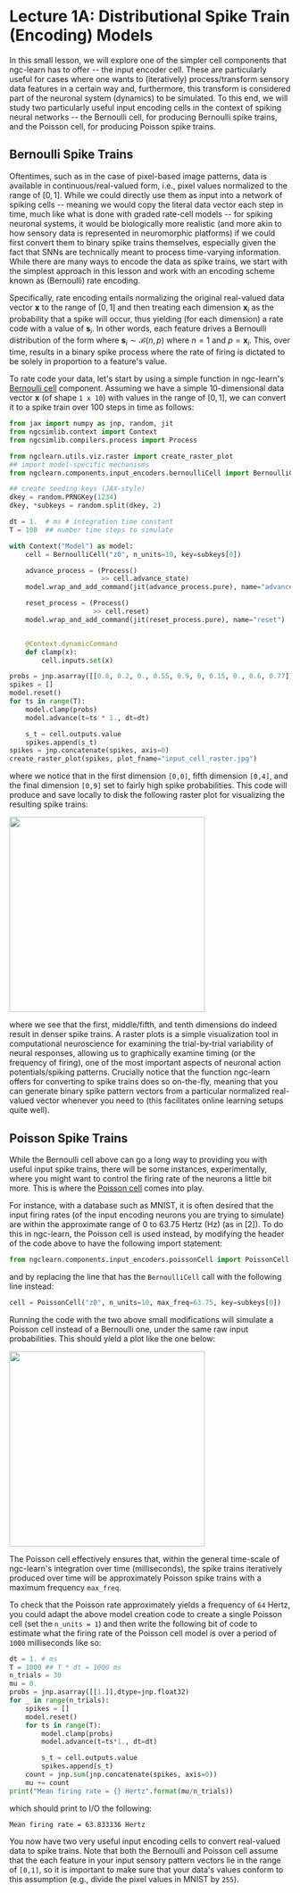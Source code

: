# Lecture 1A: Distributional Spike Train (Encoding) Models

In this small lesson, we will explore one of the simpler cell components
that ngc-learn has to offer -- the input encoder cell. These are particularly
useful for cases where one wants to (iteratively) process/transform sensory data
features in a certain way and, furthermore, this transform is considered part
of the neuronal system (dynamics) to be simulated. To this end, we will
study two particularly useful input encoding cells in the context of
spiking neural networks -- the Bernoulli cell, for producing Bernoulli
spike trains, and the Poisson cell, for producing Poisson spike trains.

## Bernoulli Spike Trains

Oftentimes, such as in the case of pixel-based image patterns, data is
available in continuous/real-valued form, i.e., pixel values normalized to the range of
$[0,1]$. While we could directly use them as input into a network of spiking cells --
meaning we would copy the literal data vector each step in time, much like what is done
with graded rate-cell models -- for spiking neuronal systems, it would be
biologically more realistic (and more akin to how sensory data is represented
in neuromorphic platforms) if we could first convert them to binary spike trains
themselves, especially given the fact that SNNs are technically meant to process
time-varying information. While there are many ways to encode the
data as spike trains, we start with the simplest approach in this lesson and
work with an encoding scheme known as (Bernoulli) rate encoding.

Specifically, rate encoding entails normalizing the original real-valued data vector
$\mathbf{x}$ to the range of $[0,1]$ and then treating each dimension $\mathbf{x}_i$
as the probability that a spike will occur, thus yielding (for each dimension) a rate code
with a value of $\mathbf{s}_i$. In other words, each feature drives a Bernoulli
distribution of the form where $\mathbf{s}_i \sim \mathcal{B}(n, p)$ where $n = 1$
and $p = \mathbf{x}_i$. This, over time, results in a binary spike process where the
rate of firing is dictated to be solely in proportion to a feature's value.

To rate code your data, let's start by using a simple function in ngc-learn's
[Bernoulli cell](ngclearn.components.input_encoders.bernoulliCell) component.
Assuming we have a simple $10$-dimensional data vector $\mathbf{x}$ (of
shape `1 x 10`) with values in the range of $[0,1]$, we can convert it to a
spike train over $100$ steps in time as follows:

```python
from jax import numpy as jnp, random, jit
from ngcsimlib.context import Context
from ngcsimlib.compilers.process import Process

from ngclearn.utils.viz.raster import create_raster_plot
## import model-specific mechanisms
from ngclearn.components.input_encoders.bernoulliCell import BernoulliCell

## create seeding keys (JAX-style)
dkey = random.PRNGKey(1234)
dkey, *subkeys = random.split(dkey, 2)

dt = 1.  # ms # integration time constant
T = 100  ## number time steps to simulate

with Context("Model") as model:
    cell = BernoulliCell("z0", n_units=10, key=subkeys[0])

    advance_process = (Process()
                       >> cell.advance_state)
    model.wrap_and_add_command(jit(advance_process.pure), name="advance")

    reset_process = (Process()
                     >> cell.reset)
    model.wrap_and_add_command(jit(reset_process.pure), name="reset")


    @Context.dynamicCommand
    def clamp(x):
        cell.inputs.set(x)

probs = jnp.asarray([[0.8, 0.2, 0., 0.55, 0.9, 0, 0.15, 0., 0.6, 0.77]], dtype=jnp.float32)
spikes = []
model.reset()
for ts in range(T):
    model.clamp(probs)
    model.advance(t=ts * 1., dt=dt)

    s_t = cell.outputs.value
    spikes.append(s_t)
spikes = jnp.concatenate(spikes, axis=0)
create_raster_plot(spikes, plot_fname="input_cell_raster.jpg")
```

where we notice that in the first dimension `[0,0]`, fifth dimension `[0,4]`,
and the final dimension `[0,9]` set to fairly high spike probabilities. This
code will produce and save locally to disk the following raster plot for
visualizing the resulting spike trains:

<img src="../../images/tutorials/neurocog/bernoulli_raster.jpg" width="350" /> <br>

where we see that the first, middle/fifth, and tenth dimensions do indeed
result in denser spike trains. A raster plots is a simple visualization tool in
computational neuroscience for examining the trial-by-trial variability of
neural responses, allowing us to graphically examine timing (or the frequency
of firing), one of the most important aspects of neuronal action potentials/spiking
patterns. Crucially notice that the function ngc-learn offers for converting
to spike trains does so on-the-fly, meaning that you can generate binary
spike pattern vectors from a particular normalized real-valued vector whenever you
need to (this facilitates online learning setups quite well).

## Poisson Spike Trains

While the Bernoulli cell above can go a long way to providing you with useful
input spike trains, there will be some instances, experimentally, where you
might want to control the firing rate of the neurons a little bit more. This
is where the [Poisson cell](ngclearn.components.input_encoders.poissonCell)
comes into play.

For instance, with a database such as MNIST, it is often desired that the input
firing rates (of the input encoding neurons you are trying to simulate) are
within the approximate range of $0$ to $63.75$ Hertz (Hz) (as in [2]).
To do this in ngc-learn, the Poisson cell is used instead, by modifying the
header of the code above to have the following import statement:

```python
from ngclearn.components.input_encoders.poissonCell import PoissonCell
```

and by replacing the line that has the `BernoulliCell` call with the
following line instead:

```python
cell = PoissonCell("z0", n_units=10, max_freq=63.75, key=subkeys[0])
```

Running the code with the two above small modifications will
simulate a Poisson cell instead of a Bernoulli one, under the same
raw input probabilities. This should yield a plot like the one below:

<img src="../../images/tutorials/neurocog/poisson_raster.jpg" width="350" /> <br>

The Poisson cell effectively ensures that, within the general time-scale
of ngc-learn's integration over time (milliseconds), the spike trains
iteratively produced over time will be approximately Poisson spike trains with
a maximum frequency `max_freq`.

To check that the Poisson rate approximately yields a frequency of `64` Hertz,
you could adapt the above model creation code to create a single Poisson cell
(set the `n_units = 1`) and then write the following bit of code to estimate
what the firing rate of the Poisson cell model is over a period of
`1000` milliseconds like so:

```python
dt = 1. # ms
T = 1000 ## T * dt = 1000 ms
n_trials = 30
mu = 0.
probs = jnp.asarray([[1.]],dtype=jnp.float32)
for _ in range(n_trials):
    spikes = []
    model.reset()
    for ts in range(T):
        model.clamp(probs)
        model.advance(t=ts*1., dt=dt)

        s_t = cell.outputs.value
        spikes.append(s_t)
    count = jnp.sum(jnp.concatenate(spikes, axis=0))
    mu += count
print("Mean firing rate = {} Hertz".format(mu/n_trials))
```

which should print to I/O the following:

```console
Mean firing rate = 63.833336 Hertz
```

You now have two very useful input encoding cells to convert real-valued
data to spike trains. Note that both the Bernoulli and Poisson cell assume
that the each feature in your input sensory pattern vectors lie in the range of
`[0,1]`, so it is important to make sure that your data's values conform to
this assumption (e.g., divide the pixel values in MNIST by `255`).
